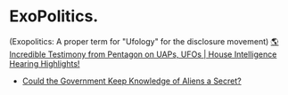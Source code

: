 # ExoPolitics.
(Exopolitics: A proper term for "Ufology" for the disclosure movement) [🌎 Incredible Testimony from Pentagon on UAPs, UFOs | House Intelligence Hearing Highlights!](https://youtu.be/Awd0KN9P_BA)

- [Could the Government Keep Knowledge of Aliens a Secret?](https://youtu.be/KK9UjvLibs4)
